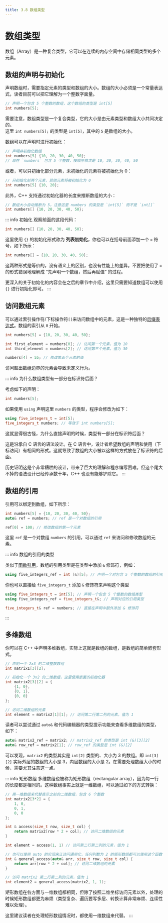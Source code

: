 ```yaml
---
title: 3.8 数组类型
---
```


# 数组类型

数组（Array）是一种复合类型，它可以在连续的内存空间中存储相同类型的多个元素。

## 数组的声明与初始化

声明数组时，需要指定元素的类型和数组的大小。数组的大小必须是一个常量表达式，读者目前可以把它理解为一个整数字面量。

```cpp
// 声明一个包含 5 个整数的数组，这个数组的类型是 int[5]
int numbers[5];
```

需要注意，数组类型是一个复合类型，它的大小是由元素类型和数组大小共同决定的。  
这里 `int numbers[5];` 的类型是 `int[5]`，其中的 `5` 是数组的大小。


数组可以在声明时进行初始化：
```cpp 
// 声明并初始化数组
int numbers[5] {10, 20, 30, 40, 50};
// 现在 `numbers` 包含 5 个整数，按顺序依次是 10, 20, 30, 40, 50
```

或者，可以只初始化部分元素，未初始化的元素将被初始化为 0：

```cpp
// 只初始化前两个元素，其他元素将被初始化为 0
int numbers[5] {10, 20}; 
```

此外，C++ 支持通过初始化器的长度来推断数组的大小：

```cpp
// 数组大小自动推断为 5，注意这里 numbers 的类型是 `int[5]` 而不是 `int[]`
int numbers[] {10, 20, 30, 40, 50}; 
```

::: info 初始化
观察前面的这段代码：

```cpp
int numbers[] {10, 20, 30, 40, 50};
```

这里使用 `{}` 的初始化形式称为 **列表初始化**，你也可以在括号前面添加一个 `=` 符号，如下所示：

```cpp
int numbers[] = {10, 20, 30, 40, 50};
```

这两种形式是等价的，没有语义上的区别，也没有性能上的差异。不要把使用了 `=` 的形式错误地理解成 “先声明一个数组，然后再赋值” 的过程。

更深入的关于初始化的内容会在之后的章节中介绍，这里只需要知道数组可以使用 `{}` 进行初始化即可。
:::


## 访问数组元素

可以通过索引操作符/下标操作符`[]`来访问数组中的元素，这是一种独特的[后缀表达式](../02-program-structure/expression/posix-expr.md)。数组的索引从 `0` 开始。

```cpp
int numbers[5] = {10, 20, 30, 40, 50};

int first_element = numbers[0]; // 访问第一个元素，值为 10
int third_element = numbers[2]; // 访问第三个元素，值为 30

numbers[4] = 55; // 修改第五个元素的值
```

访问超出数组边界的元素会导致未定义行为。

::: info 为什么数组类型有一部分在标识符后面？

考虑如下的声明：
```cpp
int numbers[5];
```

如果使用 `using` 声明这里 `numbers` 的类型，程序会修改为如下：
```cpp
using five_integers_t = int[5];
five_integers_t numbers; // 等效于 int numbers[5];
```

这就显得很古怪，为什么直接声明的时候，类型有一部分在标识符后面？

这是沿承自 C 语言的语法设计。在 C 语言中，设计者希望数组的声明和使用（下标访问）有相同的形式。这就导致了数组的大小被以这样的方式放在了标识符的后面。

历史证明这是个非常糟糕的设计，带来了巨大的理解和程序编写困难。但这个尾大不掉的语法设计已经传承数十年，C++ 也没有能够铲除它。
:::

## 数组的引用

引用可以绑定到数组，如下所示：

```cpp
int numbers[5] = {10, 20, 30, 40, 50};
auto& ref = numbers; // ref 是一个对数组的引用

ref[0] = 100; // 修改数组的第一个元素
```

这里 `ref` 是一个对数组 `numbers` 的引用，可以通过 `ref` 来访问和修改数组的元素。

::: info 数组的引用的类型

类似于[函数引用](./reference-type/function-ref.md)，数组的引用类型是在类型中添加 `&` 修饰符，例如：

```cpp
using five_integers_ref = int (&)[5]; // 声明一个对包含 5 个整数的数组的引用类型
```

你也可以直接给 `five_integers_t` 添加 `&` 修饰符来声明这个类型

```cpp
using five_integers_t = int[5]; // 声明一个包含 5 个整数的数组类型
using five_integers_ref = five_integers_t&; // 声明对应的引用类型 

five_integers_t& ref = numbers; // 直接在声明中额外添加 & 修饰符
```
:::


## 多维数组

你可以在 C++ 中声明多维数组，实际上这就是数组的数组，是数组的简单嵌套形式。

```cpp
// 声明一个 2x3 的二维整数数组
int matrix1[3][2];

// 初始化一个 3x2 的二维数组，这里使用嵌套的初始化器
int matrix2[3][2] = {
    {1, 0},
    {0, 1},
    {0, 0}
};

// 访问二维数组的元素
int element = matrix2[1][1]; // 访问第二行第二列的元素，值为 1
```

读者可以尝试通过 `auto&` 和代码编辑器的类型提示功能来查看多维数组的类型，如下：
```cpp
auto& matrix2_ref = matrix2; // matrix2_ref 的类型是 int (&)[3][2]
auto& row_ref = matrix2[1]; // row_ref 的类型是 int (&)[2]
```

可以发现，`matrix2` 的类型其实是 `int[2]` 类型的、大小为 3 的数组。即 `int[3][2]` 实际外层的数组的大小是 3，内层数组的大小是 2。在需要处理数组大小的时候，需要尤其注意这一点。

::: info 矩形数组
多维数组也被称为矩形数组（rectangular array），因为每一行的长度都是相同的。这种数组事实上就是一维数组，可以通过如下的方式转换：

```cpp 
// 用一维数组来代替表示之前的二维数组，包含 6 个整数
int matrix2[3*2] = {
    1, 0,
    0, 1,
    0, 0
};

int & access(size_t row, size_t col) {
    return matrix2[row * 2 + col]; // 访问二维数组的元素
}

int element = access(1, 1) // 访问第二行第二列的元素，值为 1

// 也可以使用 auto 的实现来让访问通用化，任何列数为 2 的矩形数组都可以使用这个函数
int & general_access(auto& arr, size_t row, size_t col) {
    return arr[row * 2 + col]; // 访问二维数组的元素
}

// 访问 matrix2 第二行第二列的元素，值为 1
int element2 = general_access(matrix2, 1, 1); 

```

矩形数组在各方面与一维数组都相同，但除了按照二维坐标访问元素以外，处理的时候矩形数组都更为麻烦（类型复杂、遍历要写多层、转换计算非常麻烦、连续性难以处理）。

这里建议读者在处理矩形数组情况时，都使用一维数组来代替。
:::

